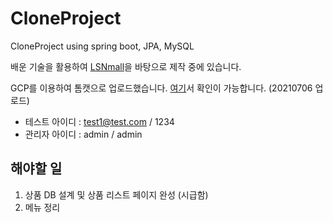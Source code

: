 # CloneProject
CloneProject using spring boot, JPA, MySQL

배운 기술을 활용하여 [LSNmall](https://www.lsnmall.com/)을 바탕으로 제작 중에 있습니다.

GCP를 이용하여 톰캣으로 업로드했습니다. [여기](http://34.64.152.230)서 확인이 가능합니다. (20210706 업로드)
- 테스트 아이디 : test1@test.com / 1234
- 관리자 아이디 : admin / admin

## 해야할 일
1. 상품 DB 설계 및 상품 리스트 페이지 완성 (시급함)
3. 메뉴 정리
